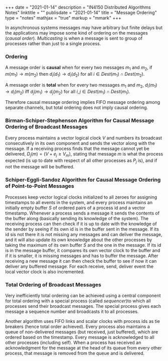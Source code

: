 +++
date = "2021-01-14"
description = "IN4150 Distributed Algorithms Notes"
linktitle = ""
publisdate = "2021-01-14"
title = "Message Ordering"
type = "notes"
mathjax = "true"
markup = "mmark"
+++

In asynchronous systems messages may have arbitrary but finite delays but the applications may impose some kind of ordering on the messages (_causal order_). _Multicasting_ is when a message is sent to group of processes rather than just to a single process.

### Ordering

A message order is **causal** when for every two messages $m_1$ and $m_2$, if $m(m_1)\rightarrow m(m_2)$ then $d_i(d_1)\rightarrow d_i(d_2)$ for all $i\in Dest(m_1)\cap Dest(m_2)$.

A message order is **total** when for every two messages $m_1$ and $m_2$, $d_i(m_1)\rightarrow d_i(m_2)$ iff $d_j(m_1)\rightarrow d_j(m_2)$ for all $i,j \in Dest(m_1) \cap Dest(m_1)$.

Therefore causal message ordering implies FIFO message ordering among separate channels, but total ordering does not imply causal ordering.

### Birman-Schiper-Stephenson Algorithm for Causal Message Ordering of Broadcast Messages

Every process maintains a vector logical clock $V$ and numbers its broadcast consecutively in its own component and sends the vector along with the message. If a receiving process finds that the message cannot yet be delivered, $D_j(m)=(V+e_j\ge V_m)$, stating that message $m$ is what the process expected (is up to date with respect of all other processes as $P_j$ is), and if not the message will be buffered.

### Schiper-Eggli-Sandoz Algorithm for Causal Message Ordering of Point-to-Point Messages

Processes keep vector logical clocks initialized to all zeroes for assigning timestamps to all events in the system, and every process maintains an initially empty buffer $S$ of ordered pairs of a process id and a vector timestamp. Whenever a process sends a message it sends the contents of the buffer along (basically sending its knowledge of the system). The receiving process can then check if it is up to date with the knowledge of the sender by seeing if its own id is in the buffer sent in the message. If its id sis not there it is not missing any messages and can deliver the message, and it will also update its own knowledge about the other processes by taking the maximum of its own buffer $S$ and the one in the message. If its id is in the message buffer, it compares its own vector clock to the buffer and if it is smaller, it is missing messages and has to buffer the message. After receiving a new message it can then check the buffer to see if now it can deliver any buffered message. For each receive, send, deliver event the local vector clock is also incremented.

### Total Ordering of Broadcast Messages

Very inefficiently total ordering can be achieved using a central component for total ordering with a special process (called _sequencer_)to which all processes send their broadcast messages. The special process gives each message a sequence number and broadcasts it to all processes.

Another algorithm uses FIFO links and scalar clocks with process ids as tie breakers (hence total order achieved). Every process also maintains a queue of non-delivered messages (but received, just buffered), which are ordered based on the timestamp. Every message is acknowledged to all other processes (including self). When a process has received an acknowledgment for the message at the head of its queue from every other process, that message is removed from the queue and is delivered.
